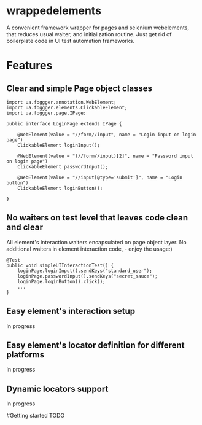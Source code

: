 # wrappedelements
A convenient framework wrapper for pages and selenium webelements, that reduces usual waiter, and initialization routine. Just get rid of boilerplate code in UI test automation frameworks.

# Features
## Clear and simple Page object classes
```
import ua.foggger.annotation.WebElement;
import ua.foggger.elements.ClickableElement;
import ua.foggger.page.IPage;

public interface LoginPage extends IPage {

    @WebElement(value = "//form//input", name = "Login input on login page")
    ClickableElement loginInput();

    @WebElement(value = "(//form//input)[2]", name = "Password input on login page")
    ClickableElement passwordInput();

    @WebElement(value = "//input[@type='submit']", name = "Login button")
    ClickableElement loginButton();

}
```
## No waiters on test level that leaves code clean and clear
All element's interaction waiters encapsulated on page object layer. No additional waiters in element interaction code, - enjoy the usage:)
```  
@Test
public void simpleUIInteractionTest() {
    loginPage.loginInput().sendKeys("standard_user");
    loginPage.passwordInput().sendKeys("secret_sauce");
    loginPage.loginButton().click();
    ...
}
```
## Easy element's interaction setup
In progress 
## Easy element's locator definition for different platforms
In progress
## Dynamic locators support
In progress 

#Getting started
TODO